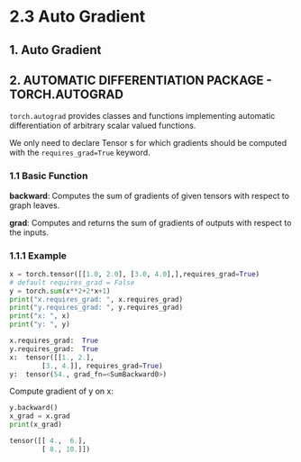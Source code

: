 # 2.3 Auto Gradient

## 1. Auto Gradient


## 2. AUTOMATIC DIFFERENTIATION PACKAGE - TORCH.AUTOGRAD

```torch.autograd``` provides classes and functions implementing automatic differentiation 
of arbitrary scalar valued functions. 

We only need to declare Tensor s for which gradients should be computed 
with the ```requires_grad=True``` keyword.
 
### 1.1 Basic Function
**backward**: Computes the sum of gradients of given tensors with respect to graph leaves.

**grad**: Computes and returns the sum of gradients of outputs with respect to the inputs.

### 1.1.1 Example
```python
x = torch.tensor([[1.0, 2.0], [3.0, 4.0],],requires_grad=True)
# default requires_grad = False
y = torch.sum(x**2+2*x+1)
print("x.requires_grad: ", x.requires_grad)
print("y.requires_grad: ", y.requires_grad)
print("x: ", x)
print("y: ", y)

x.requires_grad:  True
y.requires_grad:  True
x:  tensor([[1., 2.],
        [3., 4.]], requires_grad=True)
y:  tensor(54., grad_fn=<SumBackward0>)
```

Compute gradient of y on x:
```python
y.backward()
x_grad = x.grad
print(x_grad)

tensor([[ 4.,  6.],
        [ 8., 10.]])
```

